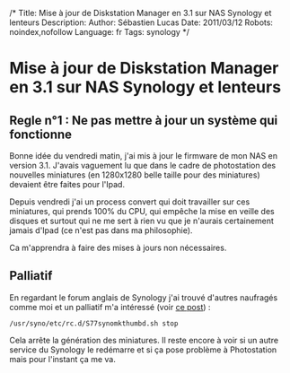 /*
Title: Mise à jour de Diskstation Manager en 3.1 sur NAS Synology et lenteurs 
Description: 
Author: Sébastien Lucas
Date: 2011/03/12
Robots: noindex,nofollow
Language: fr
Tags: synology
*/
# Mise à jour de Diskstation Manager en 3.1 sur NAS Synology et lenteurs 

## Regle n°1 : Ne pas mettre à jour un système qui fonctionne
Bonne idée du vendredi matin, j'ai mis à jour le firmware de mon NAS en version 3.1. J'avais vaguement lu que dans le cadre de photostation des nouvelles miniatures (en 1280x1280 belle taille pour des miniatures) devaient être faites pour l'Ipad.

Depuis vendredi j'ai un process convert qui doit travailler sur ces miniatures, qui prends 100% du CPU, qui empêche la mise en veille des disques et surtout qui ne me sert à rien vu que je n'aurais certainement jamais d'Ipad (ce n'est pas dans ma philosophie).

Ca m'apprendra à faire des mises à jours non nécessaires.

## Palliatif

En regardant le forum anglais de Synology j'ai trouvé d'autres naufragés comme moi et un palliatif m'a intéressé (voir [ce post](http://forum.synology.com/enu/viewtopic.php?f=169&t=34446&start=15#p139187)) : 

```
/usr/syno/etc/rc.d/S77synomkthumbd.sh stop
```

Cela arrête la génération des miniatures. Il reste encore à voir si un autre service du Synology le redémarre et si ça pose problème à Photostation mais pour l'instant ça me va.



